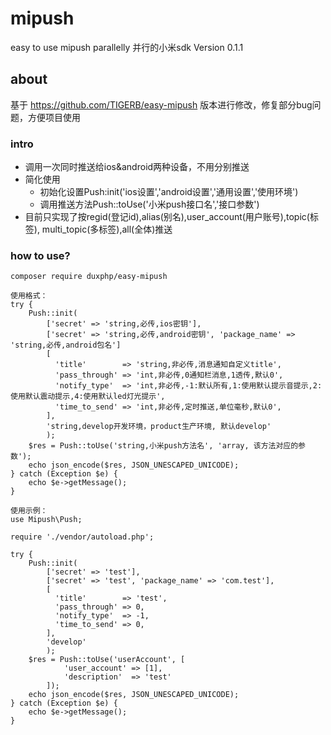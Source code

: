 # mipush
easy to use mipush parallelly
并行的小米sdk
Version 0.1.1

## about
基于 https://github.com/TIGERB/easy-mipush 版本进行修改，修复部分bug问题，方便项目使用

### intro
- 调用一次同时推送给ios&android两种设备，不用分别推送
- 简化使用
    + 初始化设置Push:init('ios设置','android设置','通用设置','使用环境')
    + 调用推送方法Push::toUse('小米push接口名','接口参数')
- 目前只实现了按regid(登记id),alias(别名),user_account(用户账号),topic(标签), multi_topic(多标签),all(全体)推送

### how to use?
```
composer require duxphp/easy-mipush

使用格式：
try {
    Push::init(
        ['secret' => 'string,必传,ios密钥'], 
        ['secret' => 'string,必传,android密钥', 'package_name' => 'string,必传,android包名']
        [   
          'title'        => 'string,非必传,消息通知自定义title',
          'pass_through' => 'int,非必传,0通知栏消息,1透传,默认0',
          'notify_type'  => 'int,非必传,-1:默认所有,1:使用默认提示音提示,2:使用默认震动提示,4:使用默认led灯光提示',
          'time_to_send' => 'int,非必传,定时推送,单位毫秒,默认0',
        ],
        'string,develop开发环境，product生产环境, 默认develop'
        );  
    $res = Push::toUse('string,小米push方法名', 'array, 该方法对应的参数');
    echo json_encode($res, JSON_UNESCAPED_UNICODE);
} catch (Exception $e) {
    echo $e->getMessage();
}

使用示例：
use Mipush\Push;

require './vendor/autoload.php';

try {
    Push::init(
        ['secret' => 'test'], 
        ['secret' => 'test', 'package_name' => 'com.test'],
        [   
          'title'        => 'test',
          'pass_through' => 0,
          'notify_type'  => -1,
          'time_to_send' => 0,
        ],
        'develop'
        );  
    $res = Push::toUse('userAccount', [
            'user_account' => [1],
            'description'  => 'test'
        ]);
    echo json_encode($res, JSON_UNESCAPED_UNICODE);
} catch (Exception $e) {
    echo $e->getMessage();
}
```


